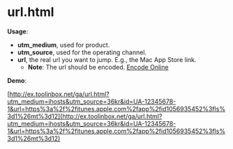 # url.html

**Usage**:

- **utm_medium**, used for product.
- **utm_source**, used for the operating channel.
- **url**, the real url you want to jump. E.g., the Mac App Store link.
  - **Note**: The url should be encoded. [Encode Online](http://tool.chinaz.com/tools/urlencode.aspx)

**Demo**:

[http://ex.toolinbox.net/ga/url.html?utm_medium=ihosts&utm_source=36kr&id=UA-12345678-1&url=https%3a%2f%2fitunes.apple.com%2fapp%2fid1056935452%3fls%3d1%26mt%3d12](http://ex.toolinbox.net/ga/url.html?utm_medium=ihosts&utm_source=36kr&id=UA-12345678-1&url=https%3a%2f%2fitunes.apple.com%2fapp%2fid1056935452%3fls%3d1%26mt%3d12)
